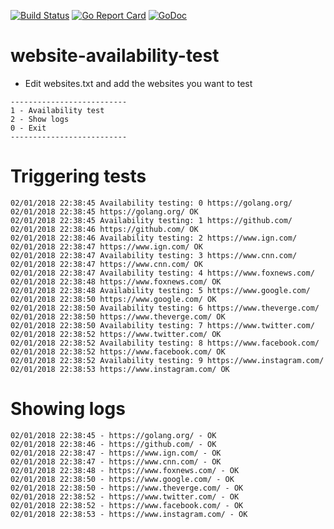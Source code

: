[![Build Status](https://travis-ci.org/nilemarbarcelos/website-availability-test.svg?branch=master)](https://travis-ci.org/nilemarbarcelos/website-availability-test)
[![Go Report Card](https://goreportcard.com/badge/github.com/nilemarbarcelos/website-availability-test)](https://goreportcard.com/report/github.com/nilemarbarcelos/website-availability-test)
[![GoDoc](https://godoc.org/github.com/nilemarbarcelos/website-availability-test?status.svg)](https://godoc.org/github.com/nilemarbarcelos/website-availability-test)


# website-availability-test

* Edit websites.txt and add the websites you want to test

```
--------------------------
1 - Availability test
2 - Show logs
0 - Exit
--------------------------
```

# Triggering tests
```
02/01/2018 22:38:45 Availability testing: 0 https://golang.org/
02/01/2018 22:38:45 https://golang.org/ OK
02/01/2018 22:38:45 Availability testing: 1 https://github.com/
02/01/2018 22:38:46 https://github.com/ OK
02/01/2018 22:38:46 Availability testing: 2 https://www.ign.com/
02/01/2018 22:38:47 https://www.ign.com/ OK
02/01/2018 22:38:47 Availability testing: 3 https://www.cnn.com/
02/01/2018 22:38:47 https://www.cnn.com/ OK
02/01/2018 22:38:47 Availability testing: 4 https://www.foxnews.com/
02/01/2018 22:38:48 https://www.foxnews.com/ OK
02/01/2018 22:38:48 Availability testing: 5 https://www.google.com/
02/01/2018 22:38:50 https://www.google.com/ OK
02/01/2018 22:38:50 Availability testing: 6 https://www.theverge.com/
02/01/2018 22:38:50 https://www.theverge.com/ OK
02/01/2018 22:38:50 Availability testing: 7 https://www.twitter.com/
02/01/2018 22:38:52 https://www.twitter.com/ OK
02/01/2018 22:38:52 Availability testing: 8 https://www.facebook.com/
02/01/2018 22:38:52 https://www.facebook.com/ OK
02/01/2018 22:38:52 Availability testing: 9 https://www.instagram.com/
02/01/2018 22:38:53 https://www.instagram.com/ OK
```

# Showing logs
```
02/01/2018 22:38:45 - https://golang.org/ - OK
02/01/2018 22:38:46 - https://github.com/ - OK
02/01/2018 22:38:47 - https://www.ign.com/ - OK
02/01/2018 22:38:47 - https://www.cnn.com/ - OK
02/01/2018 22:38:48 - https://www.foxnews.com/ - OK
02/01/2018 22:38:50 - https://www.google.com/ - OK
02/01/2018 22:38:50 - https://www.theverge.com/ - OK
02/01/2018 22:38:52 - https://www.twitter.com/ - OK
02/01/2018 22:38:52 - https://www.facebook.com/ - OK
02/01/2018 22:38:53 - https://www.instagram.com/ - OK
```
